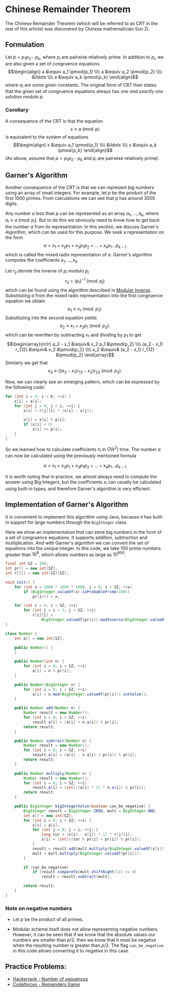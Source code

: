 <!--?title Chinese Remainder Theorem -->

# Chinese Remainder Theorem

The Chinese Remainder Theorem (which will be referred to as CRT in the rest of this article) was discovered by Chinese mathematician Sun Zi.

## Formulation

Let $p = p_1 p_2 \cdots p_k$, where $p_i$ are pairwise relatively prime. In addition to $p_i$, we are also given a set of congruence equations
$$\begin{align}
    a &\equiv a_1 \pmod{p_1} \\\\
    a &\equiv a_2 \pmod{p_2} \\\\
      &\ldots \\\\
    a &\equiv a_k \pmod{p_k}
\end{align}$$
where $a_i$ are some given constants. The original form of CRT then states that the given set of congruence equations always has *one and exactly one* solution modulo $p$.

### Corollary

A consequence of the CRT is that the equation
$$
    x \equiv a \pmod{p}
$$
is equivalent to the system of equations
$$\begin{align}
    x &\equiv a_1 \pmod{p_1} \\\\
      &\ldots \\\\
    x &\equiv a_k \pmod{p_k}
\end{align}$$
(As above, assume that $p = p_1 p_2 \cdots p_k$ and $p_i$ are pairwise relatively prime).

## Garner's Algorithm

Another consequence of the CRT is that we can represent big numbers using an array of small integers. For example, let $p$ be the product of the first $1000$ primes. From calculations we can see that $p$ has around $3000$ digits.

Any number $a$ less than $p$ can be represented as an array $a_1, \ldots, a_k$, where $a_i \equiv a \pmod{p_i}$. But to do this we obviously need to know how to get back the number $a$ from its representation. In this section, we discuss Garner's Algorithm, which can be used for this purpose. We seek a representation on the form
$$
    a = x_1 + x_2 p_1 + x_3 p_1 p_2 + \ldots + x_k p_1 \ldots p_{k-1}
$$
which is called the mixed radix representation of $a$.
Garner's algorithm computes the coefficients $x_1, \ldots, x_k$.

Let $r_{ij}$ denote the inverse of $p_i$ modulo $p_j$
$$
    r_{ij} = (p_i)^{-1} \pmod{p_j}
$$
which can be found using the algorithm described in [Modular Inverse](./algebra/module-inverse.html). Substituting $a$ from the mixed radix representation into the first congruence equation we obtain
$$
    a_1 \equiv x_1 \pmod{p_1}.
$$
Substituting into the second equation yields
$$
    a_2 \equiv x_1 + x_2 p_1 \pmod{p_2}.
$$
which can be rewritten by subtracting $x_1$ and dividing by $p_1$ to get
$$\begin{array}{rclr}
    a_2 - x_1 &\equiv& x_2 p_1 &\pmod{p_2} \\\\
    (a_2 - x_1) r_{12} &\equiv& x_2 &\pmod{p_2} \\\\
    x_2 &\equiv& (a_2 - x_1) r_{12} &\pmod{p_2}
\end{array}$$
Similarly we get that
$$
    x_3 \equiv ((a_3 - x_1) r_{13} - x_2) r_{23} \pmod{p_3}.
$$

Now, we can clearly see an emerging pattern, which can be expressed by the following code:

```cpp
for (int i = 0; i < k; ++i) {
    x[i] = a[i];
    for (int j = 0; j < i; ++j) {
        x[i] = r[j][i] * (x[i] - x[j]);

        x[i] = x[i] % p[i];
        if (x[i] < 0)
            x[i] += p[i];
    }
}
```

So we learned how to calculate coefficients $x_i$ in $O(k^2)$ time. The number $a$ can now be calculated using the previously mentioned formula

$$
    a = x_1 + x_2 p_1 + x_3 p_1 p_2 + \ldots + x_k p_1 \ldots p_{k-1}
$$

It is worth noting that in practice, we almost always need to compute the answer using Big Integers, but the coefficients $x_i$ can usually be calculated using built-in types, and therefore Garner's algorithm is very efficient.

## Implementation of Garner's Algorithm

It is convenient to implement this algorithm using Java, because it has built-in support for large numbers through the `BigInteger` class.

Here we show an implementation that can store big numbers in the form of a set of congruence equations.
It supports addition, subtraction and multiplication.
And with Garner's algorithm we can convert the set of equations into the unique integer.
In this code, we take 100 prime numbers greater than $10^9$, which allows numbers as large as $10^{900}$.

```java
final int SZ = 100;
int pr[] = new int[SZ];
int r[][] = new int[SZ][SZ];

void init() {
    for (int x = 1000 * 1000 * 1000, i = 0; i < SZ; ++x)
        if (BigInteger.valueOf(x).isProbablePrime(100))
            pr[i++] = x;

    for (int i = 0; i < SZ; ++i)
        for (int j = i + 1; j < SZ; ++j)
            r[i][j] =
                BigInteger.valueOf(pr[i]).modInverse(BigInteger.valueOf(pr[j])).intValue();
}

class Number {
    int a[] = new int[SZ];

    public Number() {
    }

    public Number(int n) {
        for (int i = 0; i < SZ; ++i)
            a[i] = n % pr[i];
    }

    public Number(BigInteger n) {
        for (int i = 0; i < SZ; ++i)
            a[i] = n.mod(BigInteger.valueOf(pr[i])).intValue();
    }

    public Number add(Number n) {
        Number result = new Number();
        for (int i = 0; i < SZ; ++i)
            result.a[i] = (a[i] + n.a[i]) % pr[i];
        return result;
    }

    public Number subtract(Number n) {
        Number result = new Number();
        for (int i = 0; i < SZ; ++i)
            result.a[i] = (a[i] - n.a[i] + pr[i]) % pr[i];
        return result;
    }

    public Number multiply(Number n) {
        Number result = new Number();
        for (int i = 0; i < SZ; ++i)
            result.a[i] = (int)((a[i] * 1l * n.a[i]) % pr[i]);
        return result;
    }

    public BigInteger bigIntegerValue(boolean can_be_negative) {
        BigInteger result = BigInteger.ZERO, mult = BigInteger.ONE;
        int x[] = new int[SZ];
        for (int i = 0; i < SZ; ++i) {
            x[i] = a[i];
            for (int j = 0; j < i; ++j) {
                long cur = (x[i] - x[j]) * 1l * r[j][i];
                x[i] = (int)((cur % pr[i] + pr[i]) % pr[i]);
            }
            result = result.add(mult.multiply(BigInteger.valueOf(x[i])));
            mult = mult.multiply(BigInteger.valueOf(pr[i]));
        }

        if (can_be_negative)
            if (result.compareTo(mult.shiftRight(1)) >= 0)
                result = result.subtract(mult);

        return result;
    }
}
```

### Note on negative numbers

* Let $p$ be the product of all primes.

* Modular scheme itself does not allow representing negative numbers. However, it can be seen that if we know that the absolute values our numbers are smaller than $p / 2$, then we know that it must be negative when the resulting number is greater than $p / 2$. The flag `can_be_negative` in this code allows converting it to negative in this case.

## Practice Problems:
* [Hackerrank - Number of sequences](https://www.hackerrank.com/contests/w22/challenges/number-of-sequences)
* [Codeforces - Remainders Game](http://codeforces.com/problemset/problem/687/B)
